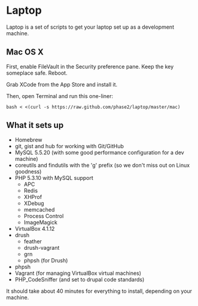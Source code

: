 Laptop
======

Laptop is a set of scripts to get your laptop set up as a development machine.

Mac OS X
--------

First, enable FileVault in the Security preference pane.
Keep the key someplace safe.
Reboot.

Grab XCode from the App Store and install it.

Then, open Terminal and run this one-liner:

    bash < <(curl -s https://raw.github.com/phase2/laptop/master/mac)

What it sets up
---------------

* Homebrew
* git, gist and hub for working with Git/GitHub
* MySQL 5.5.20 (with some good performance configuration for a dev machine)
* coreutils and findutils with the 'g' prefix (so we don't miss out on Linux goodness)
* PHP 5.3.10 with MySQL support
  * APC
  * Redis
  * XHProf
  * XDebug
  * memcached
  * Process Control
  * ImageMagick
* VirtualBox 4.1.12
* drush
  * feather
  * drush-vagrant
  * grn
  * phpsh (for Drush)
* phpsh
* Vagrant (for managing VirtualBox virtual machines)
* PHP_CodeSniffer (and set to drupal code standards)

It should take about 40 minutes for everything to install, depending on your machine.
